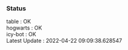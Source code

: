 ### Status


table : OK  
hogwarts : OK  
icy-bot : OK  
Latest Update : 2022-04-22 09:09:38.628547
